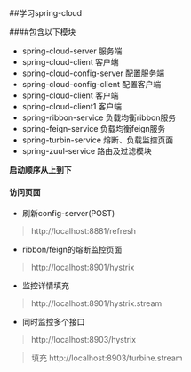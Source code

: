 ##学习spring-cloud

####包含以下模块
- spring-cloud-server 服务端
- spring-cloud-client 客户端
- spring-cloud-config-server 配置服务端
- spring-cloud-config-client 配置客户端
- spring-cloud-client 客户端
- spring-cloud-client1 客户端
- spring-ribbon-service 负载均衡ribbon服务
- spring-feign-service 负载均衡feign服务
- spring-turbin-service 熔断、负载监控页面
- spring-zuul-service 路由及过滤模块

**启动顺序从上到下**


#### 访问页面
- 刷新config-server(POST)
> http://localhost:8881/refresh

- ribbon/feign的熔断监控页面
> http://localhost:8901/hystrix
- 监控详情填充
> http://localhost:8901/hystrix.stream
- 同时监控多个接口
> http://localhost:8903/hystrix

> 填充 http://localhost:8903/turbine.stream
